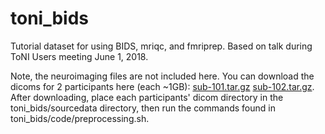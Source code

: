 # toni_bids
Tutorial dataset for using BIDS, mriqc, and fmriprep. Based on talk during ToNI Users meeting June 1, 2018.

Note, the neuroimaging files are not included here. You can download the dicoms for 2 participants here (each ~1GB): [sub-101.tar.gz](https://www.dropbox.com/s/vi7kj42j321htjm/sub-101.tar.gz?dl=0) [sub-102.tar.gz](https://www.dropbox.com/s/7oi33ar3lfabduy/sub-102.tar.gz?dl=0). After downloading, place each participants' dicom directory in the toni_bids/sourcedata directory, then run the commands found in toni_bids/code/preprocessing.sh.
